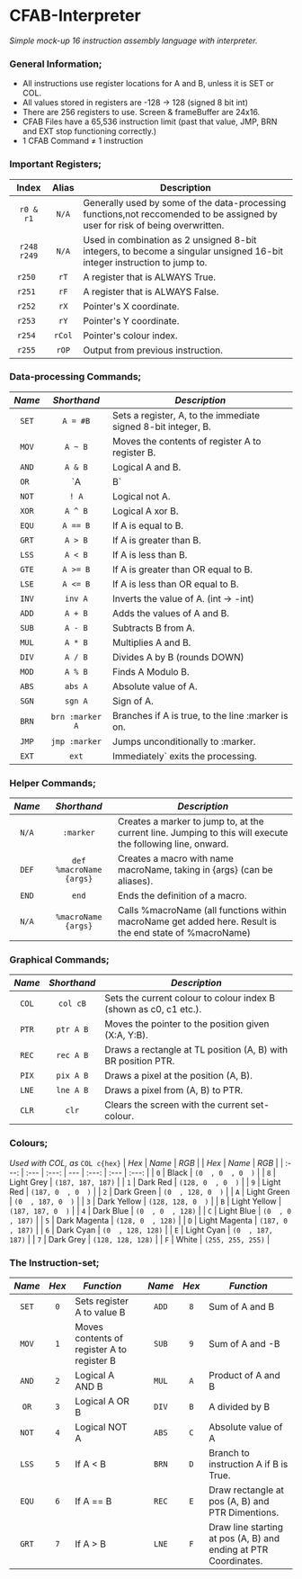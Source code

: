 
# CFAB-Interpreter
_Simple mock-up 16 instruction assembly language with interpreter._

### General Information;
- All instructions use register locations for A and B, unless it is SET or COL.
- All values stored in registers are -128 → 128 (signed 8 bit int)
- There are 256 registers to use. Screen & frameBuffer are 24x16.
- CFAB Files have a 65,536 instruction limit (past that value, JMP, BRN and EXT stop functioning correctly.)
- 1 CFAB Command ≠ 1 instruction

### Important Registers;
| Index | Alias | Description |
| :---: | :---: | --- |
| `r0 & r1` | `N/A` | Generally used by some of the data-processing functions,not reccomended to be assigned by user for risk of being overwritten.
| `r248 r249` | `N/A` | Used in combination as 2 unsigned 8-bit integers, to become a singular unsigned 16-bit integer instruction to jump to.
| `r250 ` | `rT` | A register that is ALWAYS True.
| `r251 ` | `rF` | A register that is ALWAYS False.
| `r252 ` | `rX` | Pointer's X coordinate.
| `r253 ` | `rY` | Pointer's Y coordinate.
| `r254 ` | `rCol` | Pointer's colour index.
| `r255 ` | `rOP` | Output from previous instruction.

### Data-processing Commands;
| _Name_ | _Shorthand_ | _Description_ |
| :---: | :---: | --- |
| `SET` | `A = #B` | Sets a register, A, to the immediate signed 8-bit integer, B. |
| `MOV` | `A ~ B` | Moves the contents of register A to register B. |
| `AND` | `A & B` | Logical A and B. |
| `OR ` | `A | B` | Logical A or B. |
| `NOT` | `! A` | Logical not A. |
| `XOR` | `A ^ B` | Logical A xor B. |
| `EQU` | `A == B` | If A is equal to B. |
| `GRT` | `A > B` | If A is greater than B. |
| `LSS` | `A < B` | If A is less than B. |
| `GTE` | `A >= B` | If A is greater than OR equal to B. |
| `LSE` | `A <= B` | If A is less than OR equal to B. |
| `INV` | `inv A` | Inverts the value of A. (int -> -int) |
| `ADD` | `A + B` | Adds the values of A and B. |
| `SUB` | `A - B` | Subtracts B from A. |
| `MUL` | `A * B` | Multiplies A and B. |
| `DIV` | `A / B` | Divides A by B (rounds DOWN) |
| `MOD` | `A % B` | Finds A Modulo B. |
| `ABS` | `abs A` | Absolute value of A. |
| `SGN` | `sgn A` | Sign of A. |
| `BRN` | `brn :marker A` | Branches if A is true, to the line :marker is on. |
| `JMP` | `jmp :marker` | Jumps unconditionally to :marker. |
| `EXT` | `ext` | Immediately` exits the processing. |


### Helper Commands;
| _Name_ | _Shorthand_ | _Description_ |
| :---: | :---: | --- |
| `N/A` | `:marker` | Creates a marker to jump to, at the current line. Jumping to this will execute the following line, onward. |
| `DEF` | `def %macroName {args}` | Creates a macro with name macroName, taking in {args} (can be aliases). |
| `END` | `end` | Ends the definition of a macro. |
| `N/A` | `%macroName {args}` | Calls %macroName (all functions within macroName get added here. Result is the end state of %macroName) |


### Graphical Commands;
| _Name_ | _Shorthand_ | _Description_ |
| :---: | :---: | --- |
| `COL` | `col cB` | Sets the current colour to colour index B (shown as c0, c1 etc.). |
| `PTR` | `ptr A B` | Moves the pointer to the position given (X:A, Y:B). |
| `REC` | `rec A B` | Draws a rectangle at TL position (A, B) with BR position PTR. |
| `PIX` | `pix A B` | Draws a pixel at the position (A, B). |
| `LNE` | `lne A B` | Draws a pixel from (A, B) to PTR. |
| `CLR` | `clr` | Clears the screen with the current set-colour. |


### Colours;
_Used with COL, as_ `COL c{hex}`
| _Hex_ | _Name_ | _RGB_ |     | _Hex_ | _Name_ | _RGB_ |
| :---: | :--- | :---: | --- | :---: | :--- | :---: |
| `0` | Black | `(0  , 0  , 0  )` | | `8` | Light Grey | `(187, 187, 187)` |
| `1` | Dark Red | `(128, 0  , 0  )` | | `9` | Light Red | `(187, 0  , 0  )` |
| `2` | Dark Green | `(0  , 128, 0  )` | | `A` | Light Green | `(0  , 187, 0  )` |
| `3` | Dark Yellow | `(128, 128, 0  )` | | `B` | Light Yellow | `(187, 187, 0  )` |
| `4` | Dark Blue | `(0  , 0  , 128)` | | `C` | Light Blue | `(0  , 0  , 187)` |
| `5` | Dark Magenta | `(128, 0  , 128)` | | `D` | Light Magenta | `(187, 0  , 187)` |
| `6` | Dark Cyan | `(0  , 128, 128)` | | `E` | Light Cyan | `(0  , 187, 187)` |
| `7` | Dark Grey | `(128, 128, 128)` | | `F` | White | `(255, 255, 255)` |


### The Instruction-set;
| _Name_ | _Hex_ | _Function_ |     | _Name_ | _Hex_ | _Function_ |
| :---: | :---: | --- | --- | :---: | :---: | --- |
| `SET` | `0` | Sets register A to value B | | `ADD` | `8` | Sum of A and B |
| `MOV` | `1` | Moves contents of register A to register B | | `SUB` | `9` | Sum of A and -B |
| `AND` | `2` | Logical A AND B | | `MUL` | `A` | Product of A and B |
| `OR` | `3` | Logical A OR B | | `DIV` | `B` | A divided by B |
| `NOT` | `4` | Logical NOT A | | `ABS` | `C` | Absolute value of A |
| `LSS` | `5` | If A < B | | `BRN` | `D` | Branch to instruction A if B is True. |
| `EQU` | `6` | If A == B | | `REC` | `E` | Draw rectangle at pos (A, B) and PTR Dimentions. |
| `GRT` | `7` | If A > B | | `LNE` | `F` | Draw line starting at pos (A, B) and ending at PTR Coordinates. |
